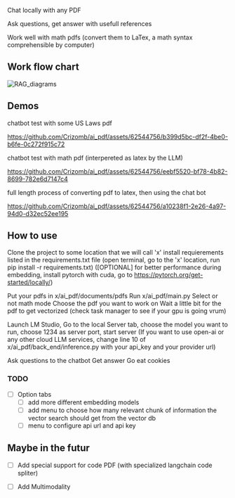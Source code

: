 Chat locally with any PDF

Ask questions, get answer with usefull references 

Work well with math pdfs (convert them to LaTex, a math syntax comprehensible by computer)

## Work flow chart

![RAG_diagrams](https://github.com/Crizomb/ai_pdf/assets/62544756/e9f31aea-0622-4833-a941-13c8ad1aea29)

## Demos

chatbot test with some US Laws pdf

https://github.com/Crizomb/ai_pdf/assets/62544756/b399d5bc-df2f-4be0-b6fe-0c272f915c72

chatbot test with math pdf (interpereted as latex by the LLM)

https://github.com/Crizomb/ai_pdf/assets/62544756/eebf5520-bf78-4b82-8699-782e6d7147c4

full length process of converting pdf to latex, then using the chat bot

https://github.com/Crizomb/ai_pdf/assets/62544756/a10238f1-2e26-4a97-94d0-d32ec52ee195




## How to use 

Clone the project to some location that we will call 'x'
install requierements listed in the requirements.txt file
(open terminal, go to the 'x' location, run pip install -r requirements.txt)
([OPTIONAL] for better performance during embedding, install pytorch with cuda, go to https://pytorch.org/get-started/locally/) 

Put your pdfs in x/ai_pdf/documents/pdfs
Run x/ai_pdf/main.py
Select or not math mode
Choose the pdf you want to work on
Wait a little bit for the pdf to get vectorized (check task manager to see if your gpu is going vrum)

Launch LM Studio, Go to the local Server tab, choose the model you want to run, choose 1234 as server port, start server
(If you want to use open-ai or any other cloud LLM services, change line 10 of x/ai_pdf/back_end/inference.py with your api_key and your provider url)

Ask questions to the chatbot
Get answer
Go eat cookies


### TODO 

- [ ] Option tabs
    - [ ] add more different embedding models
    - [ ] add menu to choose how many relevant chunk of information the vector search should get from the vector db
    - [ ] menu to configure api url and api key
     
## Maybe in the futur

- [ ] Add special support for code PDF (with specialized langchain code spliter)
- [ ] Add Multimodality
      

